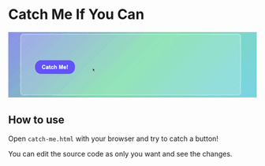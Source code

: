 # Catch Me If You Can

<p align="center">
        <img src="images/catch-me.gif" />
</p>

## How to use
Open `catch-me.html` with your browser and try to catch a button!

You can edit the source code as only you want and see the changes.
